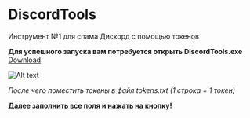 # DiscordTools
Инструмент №1 для спама Дискорд с помощью токенов

**Для успешного запуска вам потребуется открыть DiscordTools.exe**
[Download](https://github.com/LORD-ME-CODE/DiscordTools/releases/download/master/DiscordTools.exe)

![Alt text](https://i.imgur.com/oHwwwub.png?raw=true "Скриншот окна")

*После чего поместить токены в файл tokens.txt (1 строка = 1 токен)*

**Далее заполнить все поля и нажать на кнопку!**
